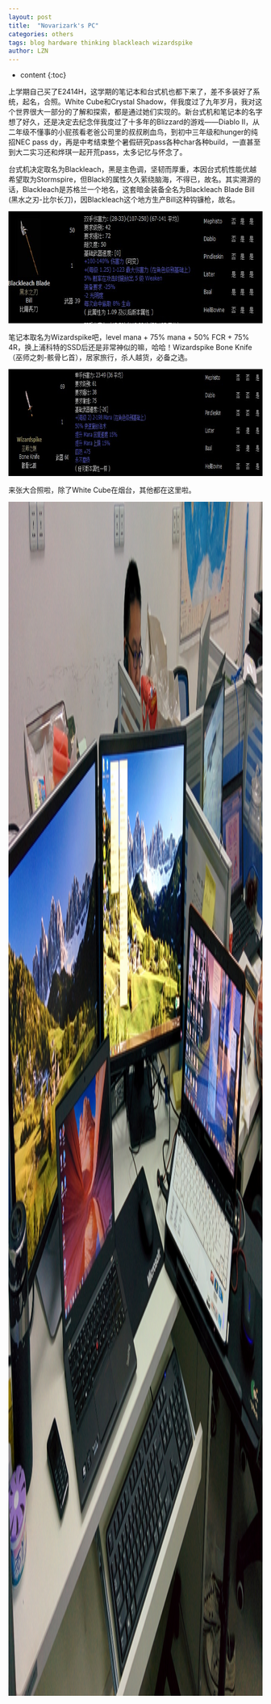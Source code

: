 ```yaml
---
layout: post
title:  "Novarizark's PC" 
categories: others
tags: blog hardware thinking blackleach wizardspike
author: LZN
---
```


* content
{:toc}

上学期自己买了E2414H，这学期的笔记本和台式机也都下来了，差不多装好了系统，起名，合照。White Cube和Crystal Shadow，伴我度过了九年岁月，我对这个世界很大一部分的了解和探索，都是通过她们实现的。新台式机和笔记本的名字想了好久，还是决定去纪念伴我度过了十多年的Blizzard的游戏——Diablo II，从二年级不懂事的小屁孩看老爸公司里的叔叔刷血鸟，到初中三年级和hunger的纯招NEC pass dy，再是中考结束整个暑假研究pass各种char各种build，一直甚至到大二实习还和烨琪一起开荒pass，太多记忆与怀念了。

台式机决定取名为Blackleach，黑是主色调，坚韧而厚重，本因台式机性能优越希望取为Stormspire，但Black的属性久久萦绕脑海，不得已，故名。其实溯源的话，Blackleach是苏格兰一个地名，这套暗金装备全名为Blackleach Blade Bill (黑水之刃-比尔长刀)，因Blackleach这个地方生产Bill这种钩镰枪，故名。

<a href="https://raw.githubusercontent.com/Novarizark/Novarizark.github.io/master/uploads/2014/09/blackleach.jpg"><img class="alignnone size-full wp-image-182" src="https://raw.githubusercontent.com/Novarizark/Novarizark.github.io/master/uploads/2014/09/blackleach.jpg" alt="blackleach" width="674" height="222" /></a>

笔记本取名为Wizardspike吧，level mana + 75% mana + 50% FCR + 75% 4R，换上浦科特的SSD后还是非常神似的嘛，哈哈！Wizardspike Bone Knife （巫师之刺-骸骨匕首），居家旅行，杀人越货，必备之选。

<a href="https://raw.githubusercontent.com/Novarizark/Novarizark.github.io/master/uploads/2014/09/wizardspike.jpg"><img class="alignnone size-full wp-image-184" src="https://raw.githubusercontent.com/Novarizark/Novarizark.github.io/master/uploads/2014/09/wizardspike.jpg" alt="wizardspike" width="833" height="212" /></a>

来张大合照啦，除了White Cube在烟台，其他都在这里啦。

<a href="https://raw.githubusercontent.com/Novarizark/Novarizark.github.io/master/uploads/2014/09/IMG_20140922_202625.jpg"><img class="alignnone size-full wp-image-185" src="https://raw.githubusercontent.com/Novarizark/Novarizark.github.io/master/uploads/2014/09/IMG_20140922_202625.jpg" alt="IMG_20140922_202625" width="3200" height="2368" /></a>
